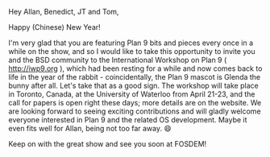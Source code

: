 Hey Allan, Benedict, JT and Tom,

Happy (Chinese) New Year!

I'm very glad that you are featuring Plan 9 bits and pieces every once in a while on the show, and so I would like to take this opportunity to invite you and the BSD community to the International Workshop on Plan 9 ( http://iwp9.org ), which had been resting for a while and now comes back to life in the year of the rabbit - coincidentally, the Plan 9 mascot is Glenda the bunny after all. Let's take that as a good sign.
The workshop will take place in Toronto, Canada, at the University of Waterloo from April 21-23, and the call for papers is open right these days; more details are on the website. We are looking forward to seeing exciting contributions and will gladly welcome everyone interested in Plan 9 and the related OS development. Maybe it even fits well for Allan, being not too far away. 😄

Keep on with the great show and see you soon at FOSDEM!